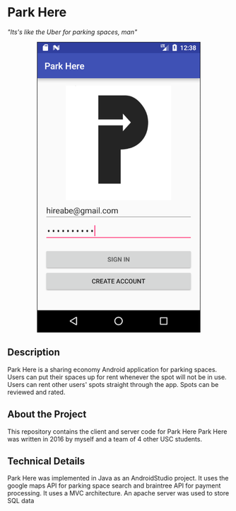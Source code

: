 # Park Here

*"Its's like the Uber for parking spaces, man"*

<p align="center">
  <img src="https://github.com/abewheel/ParkHere/blob/master/utils/login.PNG" alt="Login"/>
</p>


## Description

Park Here is a sharing economy Android application for parking spaces.
Users can put their spaces up for rent whenever the spot will not be in use.
Users can rent other users' spots straight through the app.
Spots can be reviewed and rated.


## About the Project

This repository contains the client and server code for Park Here
Park Here was written in 2016 by myself and a team of 4 other USC students.


## Technical Details
	
Park Here was implemented in Java as an AndroidStudio project.
It uses the google maps API for parking space search and braintree API for payment processing.
It uses a MVC architecture.
An apache server was used to store SQL data
